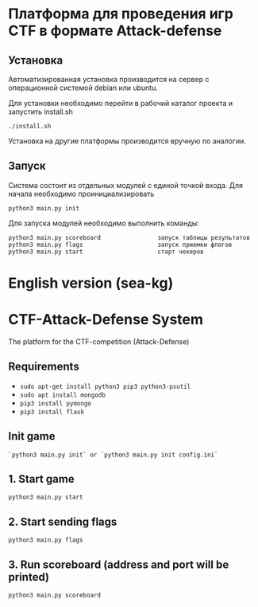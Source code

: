 Платформа для проведения игр CTF в формате Attack-defense
=========================================================


Установка
---------
Автоматизированная установка производится на сервер с операционной системой debian или ubuntu.

Для установки необходимо перейти в рабочий каталог проекта и запустить install.sh

    ./install.sh
    
Установка на другие платформы производится вручную по аналогии.

Запуск
------
Система состоит из отдельных модулей с единой точкой входа.
Для начала необходимо проинициализировать

    python3 main.py init
    
Для запуска модулей необходимо выполнить команды:

    python3 main.py scoreboard                запуск таблицы результатов
    python3 main.py flags                     запуск приемки флагов
    python3 main.py start                     старт чекеров

English version (sea-kg)
========================
# CTF-Attack-Defense System

The platform for the CTF-competition (Attack-Defense)

## Requirements

* `sudo apt-get install python3 pip3 python3-psutil`
* `sudo apt install mongodb`
* `pip3 install pymongo`
* `pip3 install flask`

## Init game

	`python3 main.py init` or `python3 main.py init config.ini`

## 1. Start game
`python3 main.py start`

## 2. Start sending flags
`python3 main.py flags`

## 3. Run scoreboard (address and port will be printed)
`python3 main.py scoreboard`